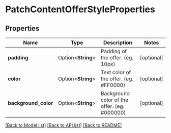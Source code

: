 # PatchContentOfferStyleProperties

## Properties

Name | Type | Description | Notes
------------ | ------------- | ------------- | -------------
**padding** | Option<**String**> | Padding of the offer. (eg. 10px) | [optional]
**color** | Option<**String**> | Text color of the offer. (eg. #FF0000) | [optional]
**background_color** | Option<**String**> | Background color of the offer. (eg. #000000) | [optional]

[[Back to Model list]](../README.md#documentation-for-models) [[Back to API list]](../README.md#documentation-for-api-endpoints) [[Back to README]](../README.md)



